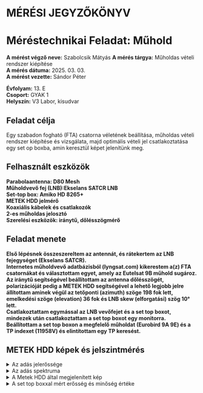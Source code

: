 
# MÉRÉSI JEGYZŐKÖNYV   
# Méréstechnikai Feladat: Műhold

**A mérést végző neve:** Szabolcsik Mátyás
**A mérés tárgya:**  Műholdas vételi rendszer kiépítése         
**A mérés dátuma:** 2025. 03. 03.    
**A mérést vezette:** Sándor Péter    

**Évfolyam:** 13. E  
**Csoport:** GYAK 1   
**Helyszín:** V3 Labor, kisudvar    

## Feladat célja   
Egy szabadon fogható (FTA) csatorna véletének beállítása, műholdas vételi rendszer kiépítése és vizsgálata, majd optimális vételi jel csatlakoztatása egy set op boxba, amin keresztül képet jelenítünk meg.  

## Felhasznált eszközök   
**Parabolaantenna: D80 Mesh**<br>
**Műholdvevő fej (LNB):Ekselans SATCR LNB**<br>
**Set-top box: Amiko HD 8265+**<br>
**METEK HDD jelmérő**<br>
**Koaxiális kábelek és csatlakozók**<br>
**2-es műholdas jelosztó**<br>
**Szerelési eszközök: iránytű, dőlésszögmérő**<br>

## Feladat menete  
**Első lépésnek összeszereltem az antennát, és rátekertem az LNB fejegységet (Ekselans SATCR).**  
**Internetes műholdvevő adatbázisból (lyngsat.com) kikerestem a(z) FTA csatornákat és választottam egyet, amely az Eutelsat 9B műhold sugároz.**  
**Az iránytű segítségével beállítottam az antenna dőlésszögét, polarizációját pedig a METEK HDD segítségével a lehető legjobb jelre állítottam aminek végül az tetőponti (azimuth) szöge 198 fok lett, emelkedési szöge (elevation) 36 fok és LNB skew (elforgatási) szög 10° lett.**  
**Csatlakoztattam egymással az LNB vevőfejet és a set top boxot, mindezek után csatlakoztattam a set top boxot egy monitorra.**  
**Beállítottam a set top boxon a megfelelő műholdat (Eurobird 9A 9E) és a TP indexet (11958V) és elintítottam egy TP keresést.**  

## METEK HDD képek és jelszintmérés  

<details>
   <summary>Az adás jelerőssége</summary>

   <img src="https://github.com/matyasszabolcsik/meresek/blob/main/its_snapshot_0006.png" Width="600">

</details>

<details>
   <summary>Az adás spektruma</summary>

   <img src="https://github.com/matyasszabolcsik/meresek/blob/main/its_snapshot_0005.png" Width="600">

</details>

<details>
   <summary>A Metek HDD által megjelenített kép</summary>

   <img src="https://github.com/matyasszabolcsik/meresek/blob/main/its_snapshot_0004.png" Width="600">

</details>

<details>
   <summary>A set top boxxal mért erősség és minőség értéke</summary>

   <img src="https://github.com/matyasszabolcsik/meresek/blob/main/IMG_2087.png" Width="600">

</details>
